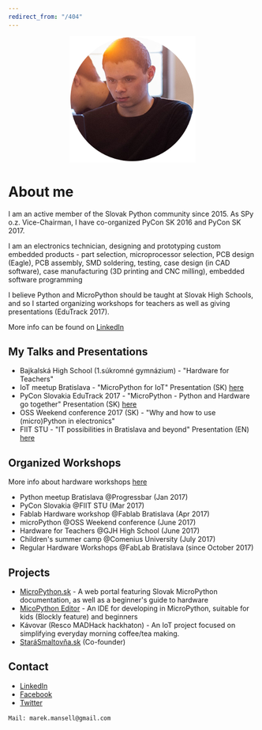 ```yaml
---
redirect_from: "/404"
---
```


<div style="text-align:center"><img src ="images/profile.png" /></div>

<!--
<ul>
{% for post in site.posts %}
    <li>
        <a href="{{ post.url }}">{{ post.title }}</a>
    </li>
{% endfor %}
</ul>
-->

# [](#header-1)About me

I am an active member of the Slovak Python community since 2015.
As SPy o.z. Vice-Chairman, I have co-organized PyCon SK 2016 and PyCon SK 2017.

I am an electronics technician, designing and prototyping custom embedded products - part selection, microprocessor selection, PCB design (Eagle), PCB assembly, SMD soldering, testing, case design (in CAD software), case manufacturing (3D printing and CNC milling), embedded software programming

I believe Python and MicroPython should be taught at Slovak High Schools, and so I started organizing workshops for teachers as well as giving presentations (EduTrack 2017).

More info can be found on [LinkedIn](https://www.linkedin.com/in/marekmansell)



## [](#header-2)My Talks and Presentations

*   Bajkalská High School (1.súkromné gymnázium) - "Hardware for Teachers"
*   IoT meetup Bratislava - "MicroPython for IoT"
    Presentation (SK) [here](http://marekmansell.sk/presentations/slides-micropython-iot.html)
*   PyCon Slovakia EduTrack 2017 - "MicroPython - Python and Hardware go together"
    Presentation (SK) [here](http://marekmansell.sk/presentations/slides-micropython-python-a-hardver-patria-k-sebe.html)
*   OSS Weekend conference 2017 (SK) - "Why and how to use (micro)Python in electronics"
*   FIIT STU - "IT possibilities in Bratislava and beyond"
    Presentation (EN) [here](http://marekmansell.sk/presentations/slides-it-possibilities-in-ba-and-beyond.html)



## [](#header-2)Organized Workshops

More info about hardware workshops [here](http://marekmansell.sk/workshop)

*   Python meetup Bratislava  @Progressbar (Jan 2017)
*   PyCon Slovakia  @FIIT STU (Mar 2017)
*   Fablab Hardware workshop @Fablab Bratislava (Apr 2017)
*   microPython @OSS Weekend conference (June 2017)
*   Hardware for Teachers @GJH High School (June 2017)
*   Children's summer camp @Comenius University (July 2017)
*   Regular Hardware Workshops @FabLab Bratislava (since October 2017)



## [](#header-2)Projects

*   [MicroPython.sk](http://micropython.sk/) - A web portal featuring Slovak MicroPython documentation, as well as a beginner's guide to hardware
*   [MicoPython Editor](http://micropython.sk/editor) - An IDE for developing in MicroPython, suitable for kids (Blockly feature) and beginners
*   Kávovar (Resco MADHack hackhaton) - An IoT project focused on simplifying everyday morning coffee/tea making.
*   [StaráSmaltovňa.sk](http://starasmaltovna.sk/) (Co-founder)



## [](#header-2)Contact

* [LinkedIn](https://www.linkedin.com/in/marekmansell)
* [Facebook](http://facebook.com/marekmansell)
* [Twitter](http://twitter.com/marekmansell)

```
Mail: marek.mansell@gmail.com
```
